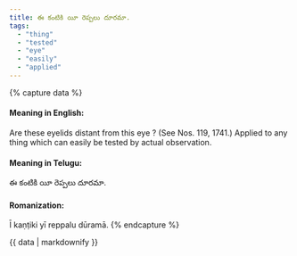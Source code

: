```yaml
---
title: ఈ కంటికి యీ రెప్పలు దూరమా.
tags:
  - "thing"
  - "tested"
  - "eye"
  - "easily"
  - "applied"
---
```


{% capture data %}
#### Meaning in English:
Are these eyelids distant from this eye ?
(See Nos. 119, 1741.)
Applied to any thing which can easily be tested by actual observation.

#### Meaning in Telugu:
ఈ కంటికి యీ రెప్పలు దూరమా.

#### Romanization:
Ī kaṇṭiki yī reppalu dūramā.
{% endcapture %}

{{ data | markdownify }}

